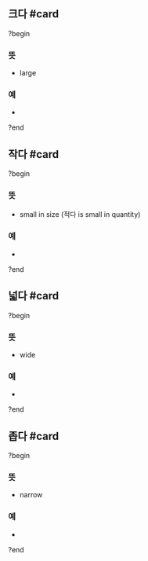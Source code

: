 ## 크다 #card
?begin
### 뜻
- large
### 예
-
<!--SR:!2025-04-18,11,270-->
?end


## 작다 #card
?begin
### 뜻
- small in size (적다 is small in quantity)
### 예
-
?end


## 넓다 #card
?begin
### 뜻
- wide
### 예
-
<!--SR:!2025-04-14,7,250-->
?end


## 좁다 #card
?begin
### 뜻
- narrow
### 예
-
?end

